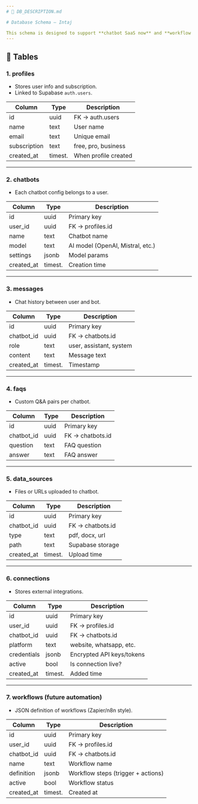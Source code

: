 ```yaml
---
# 📄 DB_DESCRIPTION.md

# Database Schema – Intaj

This schema is designed to support **chatbot SaaS now** and **workflow automation later**.
---
```


## 📌 Tables

### 1. profiles

- Stores user info and subscription.
- Linked to Supabase `auth.users`.

| Column       | Type    | Description          |
| ------------ | ------- | -------------------- |
| id           | uuid    | FK → auth.users      |
| name         | text    | User name            |
| email        | text    | Unique email         |
| subscription | text    | free, pro, business  |
| created_at   | timest. | When profile created |

---

### 2. chatbots

- Each chatbot config belongs to a user.

| Column     | Type    | Description                      |
| ---------- | ------- | -------------------------------- |
| id         | uuid    | Primary key                      |
| user_id    | uuid    | FK → profiles.id                 |
| name       | text    | Chatbot name                     |
| model      | text    | AI model (OpenAI, Mistral, etc.) |
| settings   | jsonb   | Model params                     |
| created_at | timest. | Creation time                    |

---

### 3. messages

- Chat history between user and bot.

| Column     | Type    | Description             |
| ---------- | ------- | ----------------------- |
| id         | uuid    | Primary key             |
| chatbot_id | uuid    | FK → chatbots.id        |
| role       | text    | user, assistant, system |
| content    | text    | Message text            |
| created_at | timest. | Timestamp               |

---

### 4. faqs

- Custom Q&A pairs per chatbot.

| Column     | Type | Description      |
| ---------- | ---- | ---------------- |
| id         | uuid | Primary key      |
| chatbot_id | uuid | FK → chatbots.id |
| question   | text | FAQ question     |
| answer     | text | FAQ answer       |

---

### 5. data_sources

- Files or URLs uploaded to chatbot.

| Column     | Type    | Description      |
| ---------- | ------- | ---------------- |
| id         | uuid    | Primary key      |
| chatbot_id | uuid    | FK → chatbots.id |
| type       | text    | pdf, docx, url   |
| path       | text    | Supabase storage |
| created_at | timest. | Upload time      |

---

### 6. connections

- Stores external integrations.

| Column      | Type    | Description               |
| ----------- | ------- | ------------------------- |
| id          | uuid    | Primary key               |
| user_id     | uuid    | FK → profiles.id          |
| chatbot_id  | uuid    | FK → chatbots.id          |
| platform    | text    | website, whatsapp, etc.   |
| credentials | jsonb   | Encrypted API keys/tokens |
| active      | bool    | Is connection live?       |
| created_at  | timest. | Added time                |

---

### 7. workflows (future automation)

- JSON definition of workflows (Zapier/n8n style).

| Column     | Type    | Description                        |
| ---------- | ------- | ---------------------------------- |
| id         | uuid    | Primary key                        |
| user_id    | uuid    | FK → profiles.id                   |
| chatbot_id | uuid    | FK → chatbots.id                   |
| name       | text    | Workflow name                      |
| definition | jsonb   | Workflow steps (trigger + actions) |
| active     | bool    | Workflow status                    |
| created_at | timest. | Created at                         |
